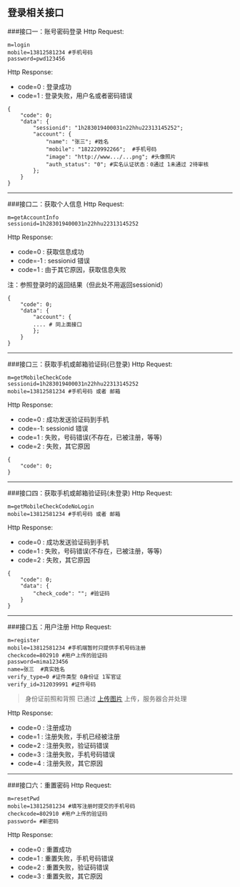 登录相关接口
---

###<a name="1">接口一：账号密码登录</a>
Http Request: 

```
m=login
mobile=13812581234 #手机号码
password=pwd123456
```


Http Response:

- code=0 : 登录成功
- code=1 : 登录失败，用户名或者密码错误

``` 
{ 
    "code": 0;
    "data": {
    	"sessionid": "1h283019400031n22hhu22313145252";
    	"account": {
    		"name": "张三"; #姓名
    		"mobile": "182220992266";  #手机号码
    		"image": "http://www.../...png"; #头像照片
    		"auth_status": "0"; #实名认证状态：0通过 1未通过 2待审核 
    	};
    }
} 
```
---
###<a name="2">接口二：获取个人信息</a>
Http Request: 

```
m=getAccountInfo
sessionid=1h283019400031n22hhu22313145252
```

Http Response:

- code=0 : 获取信息成功
- code=-1 : sessionid 错误
- code=1 : 由于其它原因，获取信息失败

注：参照登录时的返回结果（但此处不用返回sessionid）

``` 
{ 
    "code": 0;
    "data": {
    	"account": {
    	.... # 同上面接口
    	};
    }
} 
```

---
###<a name="3">接口三：获取手机或邮箱验证码(已登录)</a>
Http Request: 

```
m=getMobileCheckCode
sessionid=1h283019400031n22hhu22313145252
mobile=13812581234 #手机号码 或者 邮箱
```

Http Response:

- code=0 : 成功发送验证码到手机
- code=-1: sessionid 错误
- code=1 : 失败，号码错误(不存在，已被注册，等等)
- code=2 : 失败，其它原因

``` 
{ 
    "code": 0; 
} 
```
---
###<a name="4">接口四：获取手机或邮箱验证码(未登录)</a>
Http Request: 

```
m=getMobileCheckCodeNoLogin
mobile=13812581234 #手机号码 或者 邮箱
```

Http Response:

- code=0 : 成功发送验证码到手机
- code=1 : 失败，号码错误(不存在，已被注册，等等)
- code=2 : 失败，其它原因

``` 
{ 
    "code": 0; 
    "data": {
        "check_code": ""; #验证码
    }
} 
```

---
###<a name="5">接口五：用户注册</a>
Http Request: 

```
m=register
mobile=13812581234 #手机端暂时只提供手机号码注册
checkcode=802910 #用户上传的验证码
password=mima123456
name=张三  #真实姓名
verify_type=0 #证件类型 0身份证 1军官证
verify_id=312039991 #证件号码
```

> 身份证前照和背照 已通过 [上传图片](个人信息操作.md#1) 上传，服务器合并处理

Http Response:

- code=0 : 注册成功
- code=1 : 注册失败，手机已经被注册
- code=2 : 注册失败，验证码错误
- code=3 : 注册失败，手机号码错误
- code=4 : 注册失败，其它原因

---
###<a name="6">接口六：重置密码</a>
Http Request: 

```
m=resetPwd
mobile=13812581234 #填写注册时提交的手机号码
checkcode=802910 #用户上传的验证码
password= #新密码
```

Http Response:

- code=0 : 重置成功
- code=1 : 重置失败，手机号码错误
- code=2 : 重置失败，验证码错误
- code=3 : 重置失败，其它原因

